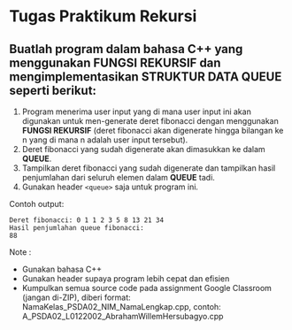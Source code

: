 # Tugas Praktikum Rekursi

## Buatlah program dalam bahasa C++ yang menggunakan FUNGSI REKURSIF dan mengimplementasikan STRUKTUR DATA QUEUE seperti berikut:

1. Program menerima user input yang di mana user input ini akan digunakan untuk men-generate deret fibonacci dengan menggunakan **FUNGSI REKURSIF**
   (deret fibonacci akan digenerate hingga bilangan ke n yang di mana n adalah user input tersebut).
2. Deret fibonacci yang sudah digenerate akan dimasukkan ke dalam **QUEUE**.
3. Tampilkan deret fibonacci yang sudah digenerate dan tampilkan hasil penjumlahan dari seluruh elemen dalam **QUEUE** tadi.
4. Gunakan header `<queue>` saja untuk program ini.

Contoh output:
```
Deret fibonacci: 0 1 1 2 3 5 8 13 21 34
Hasil penjumlahan queue fibonacci: 
88
```

Note :
- Gunakan bahasa C++
- Gunakan header <queue> supaya program lebih cepat dan efisien
- Kumpulkan semua source code pada assignment Google Classroom (jangan di-ZIP), 
  diberi format: NamaKelas_PSDA02_NIM_NamaLengkap.cpp,
	contoh: A_PSDA02_L0122002_AbrahamWillemHersubagyo.cpp
